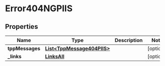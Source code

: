 # Error404NGPIIS

## Properties
Name | Type | Description | Notes
------------ | ------------- | ------------- | -------------
**tppMessages** | [**List&lt;TppMessage404PIIS&gt;**](TppMessage404PIIS.md) |  |  [optional]
**_links** | [**LinksAll**](LinksAll.md) |  |  [optional]
